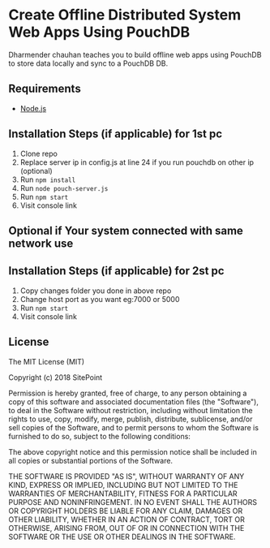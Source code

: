 
# Create Offline  Distributed System Web Apps Using  PouchDB

Dharmender chauhan teaches you to build offline web apps using  PouchDB to store data locally and sync to a PouchDB DB.


## Requirements

* [Node.js](http://nodejs.org/)

## Installation Steps (if applicable) for 1st pc

1. Clone repo
2. Replace server ip in config.js at line 24 if you run pouchdb on other ip (optional)
2. Run `npm install`
3. Run `node pouch-server.js`
4. Run `npm start`
5. Visit console link

## Optional if Your system connected with same network use 

## Installation Steps (if applicable) for 2st pc

1. Copy changes folder you done in above repo
2. Change host port as you want eg:7000 or 5000
3. Run `npm start`
5. Visit console link


## License

The MIT License (MIT)

Copyright (c) 2018 SitePoint

Permission is hereby granted, free of charge, to any person obtaining a copy of this software and associated documentation files (the "Software"), to deal in the Software without restriction, including without limitation the rights to use, copy, modify, merge, publish, distribute, sublicense, and/or sell copies of the Software, and to permit persons to whom the Software is furnished to do so, subject to the following conditions:

The above copyright notice and this permission notice shall be included in all copies or substantial portions of the Software.

THE SOFTWARE IS PROVIDED "AS IS", WITHOUT WARRANTY OF ANY KIND, EXPRESS OR IMPLIED, INCLUDING BUT NOT LIMITED TO THE WARRANTIES OF MERCHANTABILITY, FITNESS FOR A PARTICULAR PURPOSE AND NONINFRINGEMENT. IN NO EVENT SHALL THE AUTHORS OR COPYRIGHT HOLDERS BE LIABLE FOR ANY CLAIM, DAMAGES OR OTHER LIABILITY, WHETHER IN AN ACTION OF CONTRACT, TORT OR OTHERWISE, ARISING FROM, OUT OF OR IN CONNECTION WITH THE SOFTWARE OR THE USE OR OTHER DEALINGS IN THE SOFTWARE.

